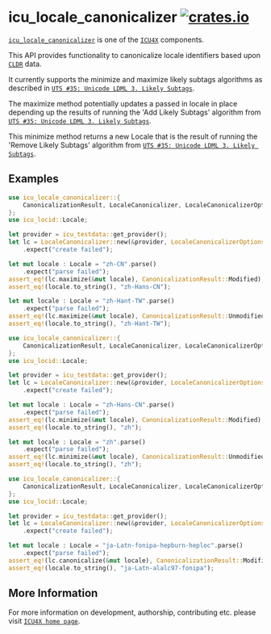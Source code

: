 # icu_locale_canonicalizer [![crates.io](http://meritbadge.herokuapp.com/icu_locale_canonicalizer)](https://crates.io/crates/icu_locale_canonicalizer)

[`icu_locale_canonicalizer`](crate) is one of the [`ICU4X`] components.

This API provides functionality to canonicalize locale identifiers based
upon [`CLDR`] data.

It currently supports the minimize and maximize likely subtags algorithms
as described in [`UTS #35: Unicode LDML 3. Likely Subtags`].

The maximize method potentially updates a passed in locale in place
depending up the results of running the 'Add Likely Subtags' algorithm
from [`UTS #35: Unicode LDML 3. Likely Subtags`].

This minimize method returns a new Locale that is the result of running the
'Remove Likely Subtags' algorithm from [`UTS #35: Unicode LDML 3. Likely Subtags`].

## Examples

```rust
use icu_locale_canonicalizer::{
    CanonicalizationResult, LocaleCanonicalizer, LocaleCanonicalizerOptions
};
use icu_locid::Locale;

let provider = icu_testdata::get_provider();
let lc = LocaleCanonicalizer::new(&provider, LocaleCanonicalizerOptions::default())
    .expect("create failed");

let mut locale : Locale = "zh-CN".parse()
    .expect("parse failed");
assert_eq!(lc.maximize(&mut locale), CanonicalizationResult::Modified);
assert_eq!(locale.to_string(), "zh-Hans-CN");

let mut locale : Locale = "zh-Hant-TW".parse()
    .expect("parse failed");
assert_eq!(lc.maximize(&mut locale), CanonicalizationResult::Unmodified);
assert_eq!(locale.to_string(), "zh-Hant-TW");
```

```rust
use icu_locale_canonicalizer::{
    CanonicalizationResult, LocaleCanonicalizer, LocaleCanonicalizerOptions
};
use icu_locid::Locale;

let provider = icu_testdata::get_provider();
let lc = LocaleCanonicalizer::new(&provider, LocaleCanonicalizerOptions::default())
    .expect("create failed");

let mut locale : Locale = "zh-Hans-CN".parse()
    .expect("parse failed");
assert_eq!(lc.minimize(&mut locale), CanonicalizationResult::Modified);
assert_eq!(locale.to_string(), "zh");

let mut locale : Locale = "zh".parse()
    .expect("parse failed");
assert_eq!(lc.minimize(&mut locale), CanonicalizationResult::Unmodified);
assert_eq!(locale.to_string(), "zh");
```

```rust
use icu_locale_canonicalizer::{
    CanonicalizationResult, LocaleCanonicalizer, LocaleCanonicalizerOptions
};
use icu_locid::Locale;

let provider = icu_testdata::get_provider();
let lc = LocaleCanonicalizer::new(&provider, LocaleCanonicalizerOptions::default())
    .expect("create failed");

let mut locale : Locale = "ja-Latn-fonipa-hepburn-heploc".parse()
    .expect("parse failed");
assert_eq!(lc.canonicalize(&mut locale), CanonicalizationResult::Modified);
assert_eq!(locale.to_string(), "ja-Latn-alalc97-fonipa");
```

[`ICU4X`]: ../icu/index.html
[`CLDR`]: http://cldr.unicode.org/
[`UTS #35: Unicode LDML 3. Likely Subtags`]: https://www.unicode.org/reports/tr35/#Likely_Subtags.

## More Information

For more information on development, authorship, contributing etc. please visit [`ICU4X home page`](https://github.com/unicode-org/icu4x).
